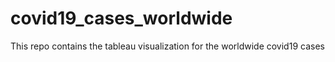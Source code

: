 # covid19_cases_worldwide
This repo contains the tableau visualization for the worldwide covid19 cases
